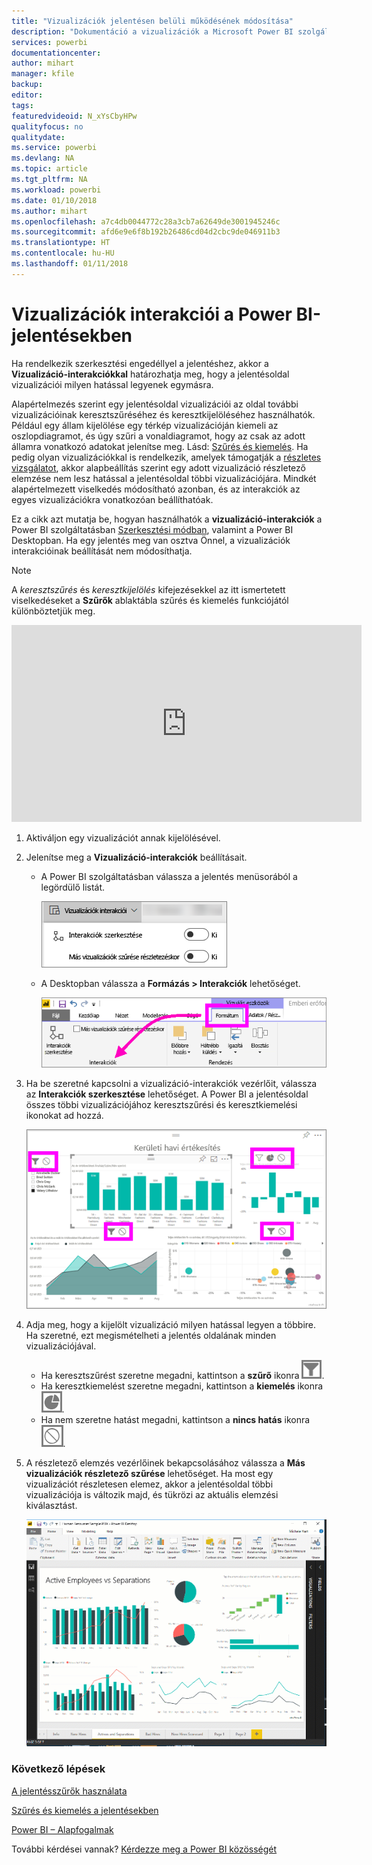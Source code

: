 ```yaml
---
title: "Vizualizációk jelentésen belüli működésének módosítása"
description: "Dokumentáció a vizualizációk a Microsoft Power BI szolgáltatás jelentéseiben és a Power BI Desktop-jelentésekben előforduló interakcióiról."
services: powerbi
documentationcenter: 
author: mihart
manager: kfile
backup: 
editor: 
tags: 
featuredvideoid: N_xYsCbyHPw
qualityfocus: no
qualitydate: 
ms.service: powerbi
ms.devlang: NA
ms.topic: article
ms.tgt_pltfrm: NA
ms.workload: powerbi
ms.date: 01/10/2018
ms.author: mihart
ms.openlocfilehash: a7c4db0044772c28a3cb7a62649de3001945246c
ms.sourcegitcommit: afd6e9e6f8b192b26486cd04d2cbc9de046911b3
ms.translationtype: HT
ms.contentlocale: hu-HU
ms.lasthandoff: 01/11/2018
---
```

# <a name="visualization-interactions-in-a-power-bi-report"></a>Vizualizációk interakciói a Power BI-jelentésekben
Ha rendelkezik szerkesztési engedéllyel a jelentéshez, akkor a **Vizualizáció-interakciókkal** határozhatja meg, hogy a jelentésoldal vizualizációi milyen hatással legyenek egymásra. 

Alapértelmezés szerint egy jelentésoldal vizualizációi az oldal további vizualizációinak keresztszűréséhez és keresztkijelöléséhez használhatók.
Például egy állam kijelölése egy térkép vizualizációján kiemeli az oszlopdiagramot, és úgy szűri a vonaldiagramot, hogy az csak az adott államra vonatkozó adatokat jelenítse meg.
Lásd: [Szűrés és kiemelés](power-bi-reports-filters-and-highlighting.md). Ha pedig olyan vizualizációkkal is rendelkezik, amelyek támogatják a [részletes vizsgálatot](power-bi-visualization-drill-down.md), akkor alapbeállítás szerint egy adott vizualizáció részletező elemzése nem lesz hatással a jelentésoldal többi vizualizációjára. Mindkét alapértelmezett viselkedés módosítható azonban, és az interakciók az egyes vizualizációkra vonatkozóan beállíthatóak.

Ez a cikk azt mutatja be, hogyan használhatók a **vizualizáció-interakciók** a Power BI szolgáltatásban [Szerkesztési módban](service-interact-with-a-report-in-editing-view.md), valamint a Power BI Desktopban. Ha egy jelentés meg van osztva Önnel, a vizualizációk interakcióinak beállítását nem módosíthatja.

> [!NOTE]
> A *keresztszűrés* és *keresztkijelölés* kifejezésekkel az itt ismertetett viselkedéseket a **Szűrők** ablaktábla szűrés és kiemelés funkciójától különböztetjük meg.  
> 
> 

<iframe width="560" height="315" src="https://www.youtube.com/embed/N_xYsCbyHPw?list=PL1N57mwBHtN0JFoKSR0n-tBkUJHeMP2cP" frameborder="0" allowfullscreen></iframe>

1. Aktiváljon egy vizualizációt annak kijelölésével.  
2. Jelenítse meg a **Vizualizáció-interakciók** beállításait.
    - A Power BI szolgáltatásban válassza a jelentés menüsorából a legördülő listát.

       ![](media/service-reports-visual-interactions/power-bi-visual-interaction.png)

    - A Desktopban válassza a **Formázás > Interakciók** lehetőséget.

        ![](media/service-reports-visual-interactions/pbi-visual-interaction-desktop.png)

3. Ha be szeretné kapcsolni a vizualizáció-interakciók vezérlőit, válassza az **Interakciók szerkesztése** lehetőséget. A Power BI a jelentésoldal összes többi vizualizációjához keresztszűrési és keresztkiemelési ikonokat ad hozzá.
   
    ![](media/service-reports-visual-interactions/power-bi-icons-on.png)
3. Adja meg, hogy a kijelölt vizualizáció milyen hatással legyen a többire.  Ha szeretné, ezt megismételheti a jelentés oldalának minden vizualizációjával.
   
   * Ha keresztszűrést szeretne megadni, kattintson a **szűrő** ikonra ![](media/service-reports-visual-interactions/pbi-filter-icon-outlined.png).
   * Ha keresztkiemelést szeretne megadni, kattintson a **kiemelés** ikonra ![](media/service-reports-visual-interactions/pbi-highlight-icon-outlined.png).
   * Ha nem szeretne hatást megadni, kattintson a **nincs hatás** ikonra ![](media/service-reports-visual-interactions/pbi-noimpact-icon-outlined.png).

4. A részletező elemzés vezérlőinek bekapcsolásához válassza a **Más vizualizációk részletező szűrése** lehetőséget.  Ha most egy vizualizációt részletesen elemez, akkor a jelentésoldal többi vizualizációja is változik majd, és tükrözi az aktuális elemzési kiválasztást. 

   ![](media/service-reports-visual-interactions/drill2.gif)

### <a name="next-steps"></a>Következő lépések
[A jelentésszűrők használata](power-bi-how-to-report-filter.md)

[Szűrés és kiemelés a jelentésekben](power-bi-reports-filters-and-highlighting.md)

[Power BI – Alapfogalmak](service-basic-concepts.md)

További kérdései vannak? [Kérdezze meg a Power BI közösségét](http://community.powerbi.com/)

